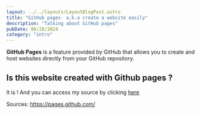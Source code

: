 ```yaml
---
layout: ../../layouts/LayoutBlogPost.astro
title: "GitHub pages- a.k.a create a website easily"
description: "Talking about GitHub pages"
pubDate: 06/28/2024
category: "intro"
---
```


**GitHub Pages** is a feature provided by GitHub that allows you to create and host websites directly from your GitHub repository.

## Is this website created with Github pages ?

It is ! And you can access my source by clicking [here](https://github.com/e-402/e-402.github.io)

Sources: https://pages.github.com/